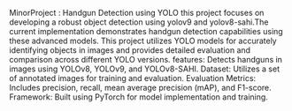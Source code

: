 MinorProject : 
Handgun Detection using YOLO this project focuses on developing a robust object detection using yolov9 and yolov8-sahi.The current implementation demonstrates handgun detection capabilities using these advanced models. This project utilizes YOLO models for accurately identifying objects in images and provides detailed evaluation and comparison across different YOLO versions.
features:
Detects handguns in images using YOLOv8, YOLOv9, and YOLOv8-SAHI. Dataset: Utilizes a set of annotated images for training and evaluation. Evaluation Metrics: Includes precision, recall, mean average precision (mAP), and F1-score. Framework: Built using PyTorch for model implementation and training.
